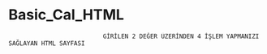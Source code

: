 # Basic_Cal_HTML
                              GİRİLEN 2 DEĞER ÜZERİNDEN 4 İŞLEM YAPMANIZI SAĞLAYAN HTML SAYFASI 
